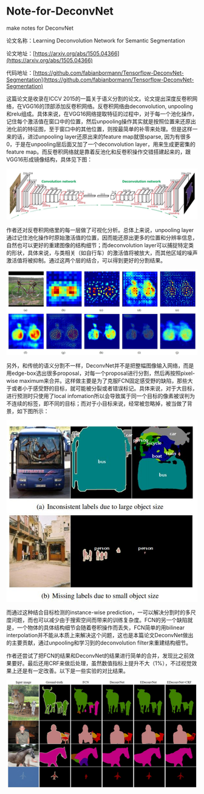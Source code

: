 # Note-for-DeconvNet
make notes for DeconvNet

论文名称：Learning Deconvolution Network for Semantic Segmentation

论文地址：[https://arxiv.org/abs/1505.04366](https://arxiv.org/abs/1505.04366)

代码地址：[https://github.com/fabianbormann/Tensorflow-DeconvNet-Segmentation](https://github.com/fabianbormann/Tensorflow-DeconvNet-Segmentation)

这篇论文是收录在ICCV 2015的一篇关于语义分割的论文。论文提出深度反卷积网络，在VGG16的顶部添加反卷积网络。反卷积网络由deconvolution, unpooling和relu组成。具体来说，在VGG16网络提取特征的过程中，对于每一个池化操作，记住每个激活值在窗口中的位置，然后unpooling操作其实就是按照位置来还原出池化前的特征图，至于窗口中的其他位置，则按最简单的补零来处理。但是这样一来的话，进过unpooling layer还原出来的feature map就很sparse, 因为有很多0，于是在unpooling层后面又加了一个deconvolution layer，用来生成更密集的feature map。而反卷积网络就是靠着反池化和反卷积操作交错搭建起来的，跟VGG16形成镜像结构，具体见下图：

![pipeline](image/pipeline.JPG)



作者还对反卷积网络里的每一层做了可视化分析。总体上来说，unpooling layer通过记住池化操作时原始激活值的位置，因而能还原出更多的位置和分辨率信息，自然也可以更好的重建图像的结构细节；而deconvolution layer可以捕捉特定类的形状，具体来说，与类相关（如自行车）的激活值将被放大，而其他区域的噪声激活值将被抑制。通过这两个层的结合，可以得到更好的分割结果。

![visualization](image/visualization.JPG)

另外，和传统的语义分割不一样，DeconvNet并不是把整幅图像输入网络，而是用edge-box选出很多proposal，对每一个proposal进行分割，然后再按照pixel-wise maximum来合并。这样做主要是为了克服FCN固定感受野的缺陷，那些大于或者小于感受野的目标，就可能被分裂或者错误标记。具体来说，对于大目标，进行预测时只使用了local infomation所以会导致属于同一个目标的像素被误判为不连续的标签，即不同的目标；而对于小目标来说，经常被忽略掉，被当做了背景，如下图所示：

![drawback](image/drawback.JPG)

而通过这种结合目标检测的instance-wise prediction，一可以解决分割时的多尺度问题，而也可以减少由于搜索空间而带来的训练复杂度。FCN的另一个缺陷就是，一个物体的具体结构细节会随着卷积操作而丢失，FCN简单的用bilinear interpolation并不能从本质上来解决这个问题，这也是本篇论文DeconvNet做出的主要贡献，通过unpooling和学习到的deconvolution filter来重建结构细节。



作者还尝试了把FCN的结果和DeconvNet的结果进行简单的合并，发现比之前效果要好。最后还用CRF来做后处理，虽然数值指标上提升不大（1%），不过视觉效果上还是有一定改善。以下是一些实验的对比结果。

![result](image/result.JPG)

